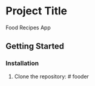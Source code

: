 # Project Title

Food Recipes App

## Getting Started

### Installation

1. Clone the repository:
#   f o o d e r  
 